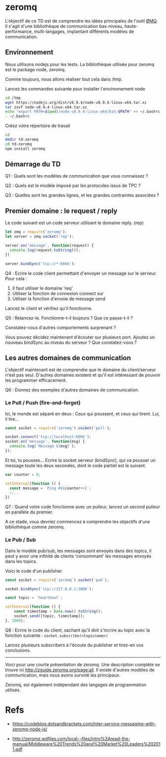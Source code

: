 # zeromq
L'objectif de ce TD est de comprendre les idées principales de l'outil [ØMQ](http://zeromq.org/). Il s'agit d'une bibliothèque de communication bas-niveau, haute-performance, multi-langages, implantant différents modèles de communication.


## Environnement
Nous utilisons nodejs pour les tests.
La bibliothèque utilisée pour zeromq est le package node, zeromq.

Comme toujours, nous allons réaliser tout cela dans /tmp.

Lancez les commandes suivante pour installer l'environnement node
```bash
cd /tmp
wget https://nodejs.org/dist/v8.9.4/node-v8.9.4-linux-x64.tar.xz
tar zxvf node-v8.9.4-linux-x64.tar.xz
echo "export PATH=$(pwd)/node-v8.9.4-linux-x64/bin:$PATH" >> ~/.bashrc
. ~/.bashrc
```

Créez votre répertoire de travail
```bash
cd
mkdir td-zeromq
cd td-zeromq
npm install zeromq
```


## Démarrage du TD
Q1 : Quels sont les modèles de communication que vous connaissez ?

Q2 : Quels est le modèle imposé par les protocoles issus de TPC ?

Q3 : Quelles sont les grandes lignes, et les grandes contraintes associées ?

## Premier domaine : le request / reply

Le code suivant est un code serveur utilisant le domaine reply. (rep)  

```javascript
let zmq = require('zeromq');
let server = zmq.socket('rep');

server.on('message', function(request) {
  console.log(request.toString());
})

server.bindSync('tcp://*:6666');
```

Q4 : Ecrire le code client permettant d'envoyer un message sur le serveur. Pour cela :

1) Il faut utiliser le domaine 'req'
2) Utiliser la fonction de connexion connect sur
3) Utiliser la fonction d'envoie de message send

Lancez le client et vérifiez qu'il fonctionne.

Q5 : Relancez-le. Fonctionne-t-il toujours ? Que ce passe-t-il ?

Constatez-vous d'autres comportements surprenant ?

Vous pouvez décidez maintenant d'écouter sur plusieurs port. Ajoutez un nouveau bindSync au niveau du serveur ? Que constatez-vous ?

## Les autres domaines de communication
L'objectif maintenant est de comprendre que le domaine du client/serveur n'est pas seul. D'autres domaines existent et qu'il est intéressant de pouvoir les programmer efficacement.

Q6 : Donnez des exemples d'autres domaines de communication.

### Le Pull / Push (fire-and-forget)

Ici, le monde est séparé en deux : Ceux qui poussent, et ceux qui tirent. Lui, il tire...

```javascript
const socket = require('zeromq').socket('pull');

socket.connect('tcp://localhost:6666');
socket.on('message', function(msg) {
  console.log(`Message ${msg}`);  
});
```

Et toi, tu pousses...
Ecrire la socket serveur (bindSync), qui va pousser un message toute les deux secondes, dont le code partiel est le suivant.

```javascript
var counter = 0;

setInterval(function () {
  const message = `Ping #${counter++}`;
  //...
})
```

Q7 : Quand votre code fonctionne avec un pulleur, lancez un second pulleur en parallèle du premier.

A ce stade, vous devriez commencez à comprendre les objectifs d'une bibliothèque comme zeromq.

### Le Pub / Sub
Dans le modèle pub/sub, les messages sont envoyés dans des topics, il peut y avoir une infinité de clients 'consommant' les messages envoyés dans les topics.

Voici le code d'un publisher.
```javascript
const socket = require(`zeromq`).socket(`pub`);

socket.bindSync(`tcp://127.0.0.1:3000`);

const topic = `heartbeat`;

setInterval(function () {
	const timestamp = Date.now().toString();
	socket.send([topic, timestamp]);
}, 2000);
```

Q8 : Ecrire le code du client, sachant qu'il doit s'incrire au topic avec la fonction suivante :
`socket.subscribe(<topicname>)`

Lancez plusieurs subscribers à l'écoute du publisher et tirez-en vos conclusions.

---
Voici pour une courte présentation de zeromq. Une description complète se trouve ici http://zguide.zeromq.org/page:all. Il existe d'autres modèles de communication, mais nous avons survolé les principaux.

Zeromq, est également indépendant des langages de programmation utilisés.


# Refs
- https://codeblog.dotsandbrackets.com/inter-service-messaging-with-zeromq-node-js/

- http://zeromq.wdfiles.com/local--files/intro%3Aread-the-manual/Middleware%20Trends%20and%20Market%20Leaders%202011.pdf
